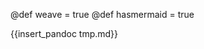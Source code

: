 @def weave = true
@def hasmermaid = true

<!--{{insert_weave milewski-programmers-2.jmd}}-->
{{insert_pandoc tmp.md}}
